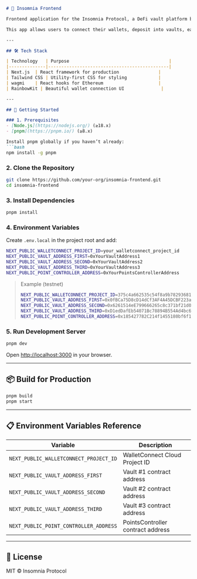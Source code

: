 ```markdown
# 🌙 Insomnia Frontend

Frontend application for the Insomnia Protocol, a DeFi vault platform built on Somnia Network.

This app allows users to connect their wallets, deposit into vaults, earn yield, and farm airdrop points seamlessly.

---

## 🛠 Tech Stack

| Technology   | Purpose                                      |
|--------------|----------------------------------------------|
| Next.js  | React framework for production               |
| Tailwind CSS | Utility-first CSS for styling            |
| wagmi    | React hooks for Ethereum                     |
| RainbowKit | Beautiful wallet connection UI              |

---

## 🚀 Getting Started

### 1. Prerequisites
- [Node.js](https://nodejs.org/) (≥18.x)
- [pnpm](https://pnpm.io/) (≥8.x)

Install pnpm globally if you haven’t already:
```bash
npm install -g pnpm
```

### 2. Clone the Repository
```bash
git clone https://github.com/your-org/insomnia-frontend.git
cd insomnia-frontend
```

### 3. Install Dependencies
```bash
pnpm install
```

### 4. Environment Variables
Create `.env.local` in the project root and add:

```bash
NEXT_PUBLIC_WALLETCONNECT_PROJECT_ID=your_walletconnect_project_id
NEXT_PUBLIC_VAULT_ADDRESS_FIRST=0xYourVaultAddress1
NEXT_PUBLIC_VAULT_ADDRESS_SECOND=0xYourVaultAddress2
NEXT_PUBLIC_VAULT_ADDRESS_THIRD=0xYourVaultAddress3
NEXT_PUBLIC_POINT_CONTROLLER_ADDRESS=0xYourPointsControllerAddress
```

> Example (testnet)  
> ```bash
> NEXT_PUBLIC_WALLETCONNECT_PROJECT_ID=375c4a662535c54f8a9b782936810238
> NEXT_PUBLIC_VAULT_ADDRESS_FIRST=0x0fBCa75D8cD14dCf3AF4A45DCBF223aA1E7910F7
> NEXT_PUBLIC_VAULT_ADDRESS_SECOND=0x6261514eE799666265c8c371bf21d0B0F6D85E76
> NEXT_PUBLIC_VAULT_ADDRESS_THIRD=0xD1edDafEb54071Bc78894B554Ad4bc66FA072678
> NEXT_PUBLIC_POINT_CONTROLLER_ADDRESS=0x185427782C214f1455180bf6f1E47Cd52E9096d6
> ```

### 5. Run Development Server
```bash
pnpm dev
```
Open [http://localhost:3000](http://localhost:3000) in your browser.

---

## 📦 Build for Production
```bash
pnpm build
pnpm start
```

---

## 📋 Environment Variables Reference

| Variable | Description |
|----------|-------------|
| `NEXT_PUBLIC_WALLETCONNECT_PROJECT_ID` | WalletConnect Cloud Project ID |
| `NEXT_PUBLIC_VAULT_ADDRESS_FIRST` | Vault #1 contract address |
| `NEXT_PUBLIC_VAULT_ADDRESS_SECOND` | Vault #2 contract address |
| `NEXT_PUBLIC_VAULT_ADDRESS_THIRD` | Vault #3 contract address |
| `NEXT_PUBLIC_POINT_CONTROLLER_ADDRESS` | PointsController contract address |

---

## 📜 License
MIT © Insomnia Protocol
